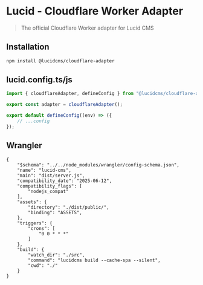 # Lucid - Cloudflare Worker Adapter 

> The official Cloudflare Worker adapter for Lucid CMS

## Installation

```bash
npm install @lucidcms/cloudflare-adapter
```

## lucid.config.ts/js

```typescript
import { cloudflareAdapter, defineConfig } from "@lucidcms/cloudflare-adapter";

export const adapter = cloudflareAdapter();

export default defineConfig((env) => ({
    // ...config
});
```

## Wrangler

```jsonc
{
    "$schema": "../../node_modules/wrangler/config-schema.json",
    "name": "lucid-cms",
    "main": "dist/server.js",
    "compatibility_date": "2025-06-12",
    "compatibility_flags": [
        "nodejs_compat"
    ],
    "assets": {
        "directory": "./dist/public/",
        "binding": "ASSETS",
    },
    "triggers": {
        "crons": [
            "0 0 * * *"
        ]
    },
    "build": {
        "watch_dir": "./src",
        "command": "lucidcms build --cache-spa --silent",
        "cwd": "./"
    }
}
```
